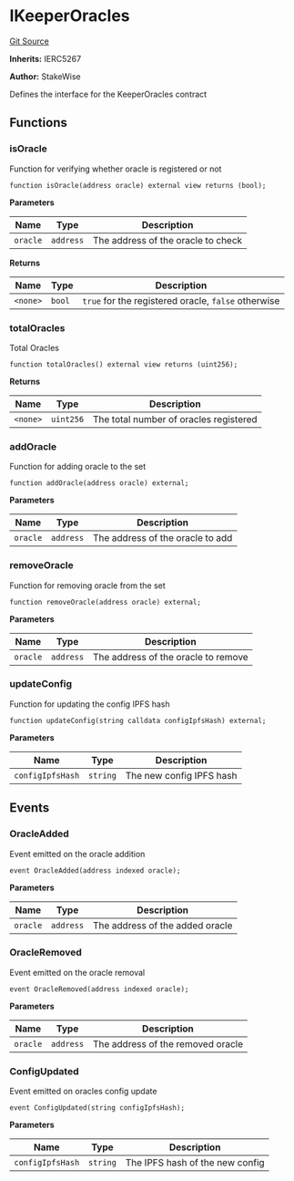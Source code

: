 # IKeeperOracles
[Git Source](https://github.com/stakewise/v3-core/blob/c4059a64871829ca60ea58f054baf8eb13d3572a/contracts/interfaces/IKeeperOracles.sol)

**Inherits:**
IERC5267

**Author:**
StakeWise

Defines the interface for the KeeperOracles contract


## Functions
### isOracle

Function for verifying whether oracle is registered or not


```solidity
function isOracle(address oracle) external view returns (bool);
```
**Parameters**

|Name|Type|Description|
|----|----|-----------|
|`oracle`|`address`|The address of the oracle to check|

**Returns**

|Name|Type|Description|
|----|----|-----------|
|`<none>`|`bool`|`true` for the registered oracle, `false` otherwise|


### totalOracles

Total Oracles


```solidity
function totalOracles() external view returns (uint256);
```
**Returns**

|Name|Type|Description|
|----|----|-----------|
|`<none>`|`uint256`|The total number of oracles registered|


### addOracle

Function for adding oracle to the set


```solidity
function addOracle(address oracle) external;
```
**Parameters**

|Name|Type|Description|
|----|----|-----------|
|`oracle`|`address`|The address of the oracle to add|


### removeOracle

Function for removing oracle from the set


```solidity
function removeOracle(address oracle) external;
```
**Parameters**

|Name|Type|Description|
|----|----|-----------|
|`oracle`|`address`|The address of the oracle to remove|


### updateConfig

Function for updating the config IPFS hash


```solidity
function updateConfig(string calldata configIpfsHash) external;
```
**Parameters**

|Name|Type|Description|
|----|----|-----------|
|`configIpfsHash`|`string`|The new config IPFS hash|


## Events
### OracleAdded
Event emitted on the oracle addition


```solidity
event OracleAdded(address indexed oracle);
```

**Parameters**

|Name|Type|Description|
|----|----|-----------|
|`oracle`|`address`|The address of the added oracle|

### OracleRemoved
Event emitted on the oracle removal


```solidity
event OracleRemoved(address indexed oracle);
```

**Parameters**

|Name|Type|Description|
|----|----|-----------|
|`oracle`|`address`|The address of the removed oracle|

### ConfigUpdated
Event emitted on oracles config update


```solidity
event ConfigUpdated(string configIpfsHash);
```

**Parameters**

|Name|Type|Description|
|----|----|-----------|
|`configIpfsHash`|`string`|The IPFS hash of the new config|

